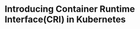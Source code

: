 Introducing Container Runtime Interface(CRI) in Kubernetes
============================================================

[](http://blog.kubernetes.io/2016/12/container-runtime-interface-cri-in-kubernetes.html)

